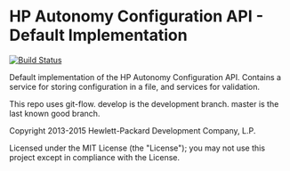 # HP Autonomy Configuration API - Default Implementation

[![Build Status](https://travis-ci.org/hpautonomy/java-configuration-impl.svg?branch=master)](https://travis-ci.org/hpautonomy/java-configuration-impl)

Default implementation of the HP Autonomy Configuration API.  Contains a service for storing configuration in a file, and services for validation.

This repo uses git-flow. develop is the development branch. master is the last known good branch.

Copyright 2013-2015 Hewlett-Packard Development Company, L.P.

Licensed under the MIT License (the "License"); you may not use this project except in compliance with the License.
